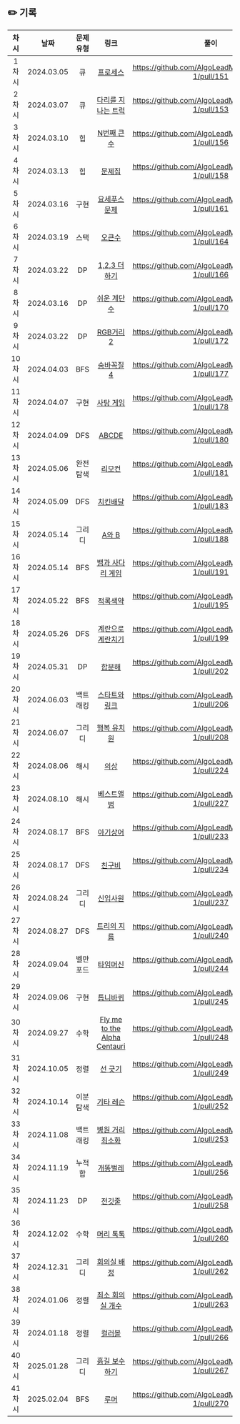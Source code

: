 ## ✏️ 기록

|  차시  |    날짜    | 문제유형  |                                                                     링크                                                                      |                        풀이                         |
| :----: | :--------: | :-------: | :-------------------------------------------------------------------------------------------------------------------------------------------: | :-------------------------------------------------: |
| 1차시  | 2024.03.05 |    큐     |                                  [프로세스](https://school.programmers.co.kr/learn/courses/30/lessons/42587)                                  | https://github.com/AlgoLeadMe/AlgoLeadMe-1/pull/151 |
| 2차시  | 2024.03.07 |    큐     |                             [다리를 지나는 트럭](https://school.programmers.co.kr/learn/courses/30/lessons/42583)                             | https://github.com/AlgoLeadMe/AlgoLeadMe-1/pull/153 |
| 3차시  | 2024.03.10 |    힙     |                                              [N번째 큰 수](https://www.acmicpc.net/problem/2075)                                              | https://github.com/AlgoLeadMe/AlgoLeadMe-1/pull/156 |
| 4차시  | 2024.03.13 |    힙     |                                                [문제집](https://www.acmicpc.net/problem/1766)                                                 | https://github.com/AlgoLeadMe/AlgoLeadMe-1/pull/158 |
| 5차시  | 2024.03.16 |   구현    |                                             [요세푸스 문제](https://www.acmicpc.net/problem/1158)                                             | https://github.com/AlgoLeadMe/AlgoLeadMe-1/pull/161 |
| 6차시  | 2024.03.19 |   스택    |                                                [오큰수](https://www.acmicpc.net/problem/17298)                                                | https://github.com/AlgoLeadMe/AlgoLeadMe-1/pull/164 |
| 7차시  | 2024.03.22 |    DP     |                                             [1,2,3 더하기](https://www.acmicpc.net/problem/9095)                                              | https://github.com/AlgoLeadMe/AlgoLeadMe-1/pull/166 |
| 8차시  | 2024.03.16 |    DP     |                                             [쉬운 계단 수](https://www.acmicpc.net/problem/10844)                                             | https://github.com/AlgoLeadMe/AlgoLeadMe-1/pull/170 |
| 9차시  | 2024.03.22 |    DP     |                                              [RGB거리 2](https://www.acmicpc.net/problem/17404)                                               | https://github.com/AlgoLeadMe/AlgoLeadMe-1/pull/172 |
| 10차시 | 2024.04.03 |    BFS    |                                              [숨바꼭질 4](https://www.acmicpc.net/problem/13913)                                              | https://github.com/AlgoLeadMe/AlgoLeadMe-1/pull/177 |
| 11차시 | 2024.04.07 |   구현    |                                               [사탕 게임](https://www.acmicpc.net/problem/9095)                                               | https://github.com/AlgoLeadMe/AlgoLeadMe-1/pull/178 |
| 12차시 | 2024.04.09 |    DFS    |                                                [ABCDE](https://www.acmicpc.net/problem/13023)                                                 | https://github.com/AlgoLeadMe/AlgoLeadMe-1/pull/180 |
| 13차시 | 2024.05.06 | 완전탐색  |                                                [리모컨](https://www.acmicpc.net/problem/1107)                                                 | https://github.com/AlgoLeadMe/AlgoLeadMe-1/pull/181 |
| 14차시 | 2024.05.09 |    DFS    |                                               [치킨배달](https://www.acmicpc.net/problem/15686)                                               | https://github.com/AlgoLeadMe/AlgoLeadMe-1/pull/183 |
| 15차시 | 2024.05.14 |  그리디   |                                                [A와 B](https://www.acmicpc.net/problem/12904)                                                 | https://github.com/AlgoLeadMe/AlgoLeadMe-1/pull/188 |
| 16차시 | 2024.05.14 |    BFS    |                                           [뱀과 사다리 게임](https://www.acmicpc.net/problem/16928)                                           | https://github.com/AlgoLeadMe/AlgoLeadMe-1/pull/191 |
| 17차시 | 2024.05.22 |    BFS    |                                               [적록색약](https://www.acmicpc.net/problem/10026)                                               | https://github.com/AlgoLeadMe/AlgoLeadMe-1/pull/195 |
| 18차시 | 2024.05.26 |    DFS    |                                          [계란으로 계란치기](https://www.acmicpc.net/problem/16987)                                           | https://github.com/AlgoLeadMe/AlgoLeadMe-1/pull/199 |
| 19차시 | 2024.05.31 |    DP     |                                                [합분해](https://www.acmicpc.net/problem/2225)                                                 | https://github.com/AlgoLeadMe/AlgoLeadMe-1/pull/202 |
| 20차시 | 2024.06.03 | 백트래킹  |                                            [스타트와 링크](https://www.acmicpc.net/problem/14889)                                             | https://github.com/AlgoLeadMe/AlgoLeadMe-1/pull/206 |
| 21차시 | 2024.06.07 |  그리디   |                                             [행복 유치원](https://www.acmicpc.net/problem/13164)                                              | https://github.com/AlgoLeadMe/AlgoLeadMe-1/pull/208 |
| 22차시 | 2024.08.06 |   해시    |                                    [의상](https://school.programmers.co.kr/learn/courses/30/lessons/42578)                                    | https://github.com/AlgoLeadMe/AlgoLeadMe-1/pull/224 |
| 23차시 | 2024.08.10 |   해시    |                                 [베스트앨범](https://school.programmers.co.kr/learn/courses/30/lessons/42579)                                 | https://github.com/AlgoLeadMe/AlgoLeadMe-1/pull/227 |
| 24차시 | 2024.08.17 |    BFS    |                                               [아기상어](https://www.acmicpc.net/problem/16236)                                               | https://github.com/AlgoLeadMe/AlgoLeadMe-1/pull/233 |
| 25차시 | 2024.08.17 |    DFS    |                                                [친구비](https://www.acmicpc.net/problem/16562)                                                | https://github.com/AlgoLeadMe/AlgoLeadMe-1/pull/234 |
| 26차시 | 2024.08.24 |  그리디   |                                               [신입사원](https://www.acmicpc.net/problem/1946)                                                | https://github.com/AlgoLeadMe/AlgoLeadMe-1/pull/237 |
| 27차시 | 2024.08.27 |    DFS    |                                              [트리의 지름](https://www.acmicpc.net/problem/1967)                                              | https://github.com/AlgoLeadMe/AlgoLeadMe-1/pull/240 |
| 28차시 | 2024.09.04 | 벨만포드  |                                               [타임머신](https://www.acmicpc.net/problem/11657)                                               | https://github.com/AlgoLeadMe/AlgoLeadMe-1/pull/244 |
| 29차시 | 2024.09.06 |   구현    |                                               [톱니바퀴](https://www.acmicpc.net/problem/14891)                                               | https://github.com/AlgoLeadMe/AlgoLeadMe-1/pull/245 |
| 30차시 | 2024.09.27 |   수학    |                                     [Fly me to the Alpha Centauri](https://www.acmicpc.net/problem/1011)                                      | https://github.com/AlgoLeadMe/AlgoLeadMe-1/pull/248 |
| 31차시 | 2024.10.05 |   정렬    |                                                [선 긋기](https://www.acmicpc.net/problem/2170)                                                | https://github.com/AlgoLeadMe/AlgoLeadMe-1/pull/249 |
| 32차시 | 2024.10.14 | 이분 탐색 |                                               [기타 레슨](https://www.acmicpc.net/problem/2343)                                               | https://github.com/AlgoLeadMe/AlgoLeadMe-1/pull/252 |
| 33차시 | 2024.11.08 | 백트래킹  | [병원 거리 최소화](https://www.codetree.ai/training-field/frequent-problems/problems/min-of-hospital-distance/submissions?page=11&pageSize=5) | https://github.com/AlgoLeadMe/AlgoLeadMe-1/pull/253 |
| 34차시 | 2024.11.19 |  누적합   |                                               [개똥벌레](https://www.acmicpc.net/problem/3020)                                                | https://github.com/AlgoLeadMe/AlgoLeadMe-1/pull/256 |
| 35차시 | 2024.11.23 |    DP     |                                                [전깃줄](https://www.acmicpc.net/problem/2565)                                                 | https://github.com/AlgoLeadMe/AlgoLeadMe-1/pull/258 |
| 36차시 | 2024.12.02 |   수학    |                                               [머리 톡톡](https://www.acmicpc.net/problem/1241)                                               | https://github.com/AlgoLeadMe/AlgoLeadMe-1/pull/260 |
| 37차시 | 2024.12.31 |  그리디   |                                              [회의실 배정](https://www.acmicpc.net/problem/1931)                                              | https://github.com/AlgoLeadMe/AlgoLeadMe-1/pull/262 |
| 38차시 | 2024.01.06 |   정렬    |                                           [최소 회의실 개수](https://www.acmicpc.net/problem/19598)                                           | https://github.com/AlgoLeadMe/AlgoLeadMe-1/pull/263 |
| 39차시 | 2024.01.18 |   정렬    |                                                [컬러볼](https://www.acmicpc.net/problem/10800)                                                | https://github.com/AlgoLeadMe/AlgoLeadMe-1/pull/266 |
| 40차시 | 2025.01.28 |  그리디   |                                              [흙길 보수하기](https://www.acmicpc.net/problem/1911)                                              | https://github.com/AlgoLeadMe/AlgoLeadMe-1/pull/267 |
| 41차시 | 2025.02.04 |  BFS   |                                              [루머](https://www.acmicpc.net/problem/19538)                                              | https://github.com/AlgoLeadMe/AlgoLeadMe-1/pull/270 |